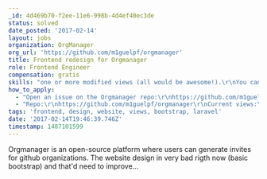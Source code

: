 ```yaml
---
_id: 4d469b70-f2ee-11e6-998b-4d4ef40ec3de
status: solved
date_posted: '2017-02-14'
layout: jobs
organization: OrgManager
org_url: 'https://github.com/m1guelpf/orgmanager'
title: Frontend redesign for Orgmanager
role: Frontend Engineer
compensation: gratis
skills: "one or more modified views (all would be awesome!).\r\nYou can find current views at https://github.com/m1guelpf/orgmanager/tree/master/resources/views"
how_to_apply:
  - "Open an issue on the Orgmanager repo:\r\nhttps://github.com/m1guelpf/orgmanager/\r\nYou can also ask for help if you are having problems."
  - "Repo:\r\nhttps://github.com/m1guelpf/orgmanager\r\nCurrent views:\r\nhttps://github.com/m1guelpf/orgmanager/tree/master/resources/views"
tags: 'frontend, design, website, views, bootstrap, laravel'
date: '2017-02-14T19:46:39.746Z'
timestamp: 1487101599
---
```

Orgmanager is an open-source platform where users can generate invites for github organizations.
The website design in very bad rigth now (basic bootstrap) and that'd need to improve...
